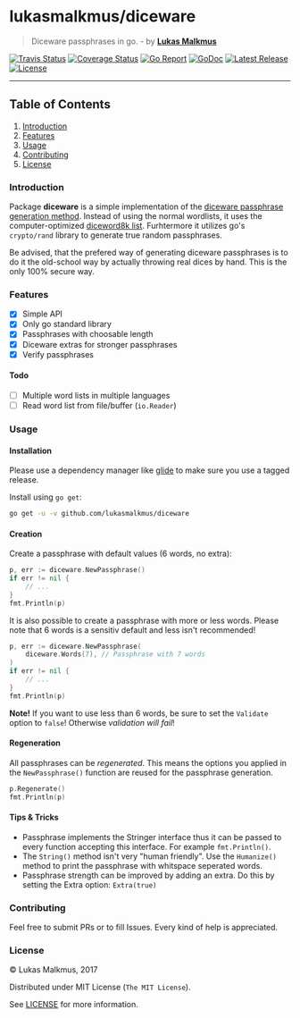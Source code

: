 # lukasmalkmus/diceware
> Diceware passphrases in go. - by **[Lukas Malkmus](https://github.com/lukasmalkmus)**

[![Travis Status][travis_badge]][travis]
[![Coverage Status][coverage_badge]][coverage]
[![Go Report][report_badge]][report]
[![GoDoc][docs_badge]][docs]
[![Latest Release][release_badge]][release]
[![License][license_badge]][license]

---

## Table of Contents
1. [Introduction](#introduction)
2. [Features](#features)
3. [Usage](#usage)
4. [Contributing](#contributing)
5. [License](#License)

### Introduction
Package **diceware** is a simple implementation of the
[diceware passphrase generation method](http://world.std.com/~reinhold/diceware.html).
Instead of using the normal wordlists, it uses the computer-optimized
[diceword8k list](http://world.std.com/%7Ereinhold/dicewarefaq.html#diceware8k).
Furhtermore it utilizes go's `crypto/rand` library to generate true random
passphrases.

Be advised, that the prefered way of generating diceware passphrases is to do it
the old-school way by actually throwing real dices by hand. This is the only
100% secure way.

### Features
- [x] Simple API
- [x] Only go standard library
- [x] Passphrases with choosable length
- [x] Diceware extras for stronger passphrases
- [x] Verify passphrases

#### Todo
- [ ] Multiple word lists in multiple languages
- [ ] Read word list from file/buffer (`io.Reader`)

### Usage
#### Installation
Please use a dependency manager like [glide](http://glide.sh) to make sure you
use a tagged release.

Install using `go get`:
```bash
go get -u -v github.com/lukasmalkmus/diceware
```

#### Creation
Create a passphrase with default values (6 words, no extra):
```go
p, err := diceware.NewPassphrase()
if err != nil {
    // ...
}
fmt.Println(p)
```

It is also possible to create a passphrase with more or less words. Please note
that 6 words is a sensitiv default and less isn't recommended!
```go
p, err := diceware.NewPassphrase(
    diceware.Words(7), // Passphrase with 7 words
)
if err != nil {
    // ...
}
fmt.Println(p)
```

**Note!** If you want to use less than 6 words, be sure to set the `Validate` option
to `false`! Otherwise _validation will fail_!

#### Regeneration
All passphrases can be _regenerated_. This means the options you applied in the
`NewPassphrase()` function are reused for the passphrase generation.
```go
p.Regenerate()
fmt.Println(p)
```

#### Tips & Tricks
- Passphrase implements the Stringer interface thus it can be passed to every
function accepting this interface. For example `fmt.Println()`.
- The `String()` method isn't very "human friendly". Use the `Humanize()` method
to print the passphrase with whitspace seperated words.
- Passphrase strength can be improved by adding an extra. Do this by setting the
Extra option: `Extra(true)`

### Contributing
Feel free to submit PRs or to fill Issues. Every kind of help is appreciated.

### License
© Lukas Malkmus, 2017

Distributed under MIT License (`The MIT License`).

See [LICENSE](LICENSE) for more information.


[travis]: https://travis-ci.org/lukasmalkmus/diceware
[travis_badge]: https://travis-ci.org/lukasmalkmus/diceware.svg
[coverage]: https://coveralls.io/github/lukasmalkmus/diceware?branch=master
[coverage_badge]: https://coveralls.io/repos/github/lukasmalkmus/diceware/badge.svg?branch=master
[report]: https://goreportcard.com/report/github.com/lukasmalkmus/diceware
[report_badge]: https://goreportcard.com/badge/github.com/lukasmalkmus/diceware
[docs]: https://godoc.org/github.com/lukasmalkmus/diceware
[docs_badge]: https://godoc.org/github.com/lukasmalkmus/diceware?status.svg
[release]: https://github.com/lukasmalkmus/diceware/releases
[release_badge]: https://img.shields.io/github/release/lukasmalkmus/diceware.svg
[license]: https://opensource.org/licenses/MIT
[license_badge]: https://img.shields.io/badge/license-MIT-blue.svg

